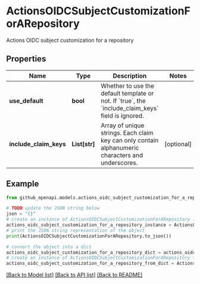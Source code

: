 # ActionsOIDCSubjectCustomizationForARepository

Actions OIDC subject customization for a repository

## Properties

Name | Type | Description | Notes
------------ | ------------- | ------------- | -------------
**use_default** | **bool** | Whether to use the default template or not. If &#x60;true&#x60;, the &#x60;include_claim_keys&#x60; field is ignored. | 
**include_claim_keys** | **List[str]** | Array of unique strings. Each claim key can only contain alphanumeric characters and underscores. | [optional] 

## Example

```python
from github_openapi.models.actions_oidc_subject_customization_for_a_repository import ActionsOIDCSubjectCustomizationForARepository

# TODO update the JSON string below
json = "{}"
# create an instance of ActionsOIDCSubjectCustomizationForARepository from a JSON string
actions_oidc_subject_customization_for_a_repository_instance = ActionsOIDCSubjectCustomizationForARepository.from_json(json)
# print the JSON string representation of the object
print(ActionsOIDCSubjectCustomizationForARepository.to_json())

# convert the object into a dict
actions_oidc_subject_customization_for_a_repository_dict = actions_oidc_subject_customization_for_a_repository_instance.to_dict()
# create an instance of ActionsOIDCSubjectCustomizationForARepository from a dict
actions_oidc_subject_customization_for_a_repository_from_dict = ActionsOIDCSubjectCustomizationForARepository.from_dict(actions_oidc_subject_customization_for_a_repository_dict)
```
[[Back to Model list]](../README.md#documentation-for-models) [[Back to API list]](../README.md#documentation-for-api-endpoints) [[Back to README]](../README.md)


